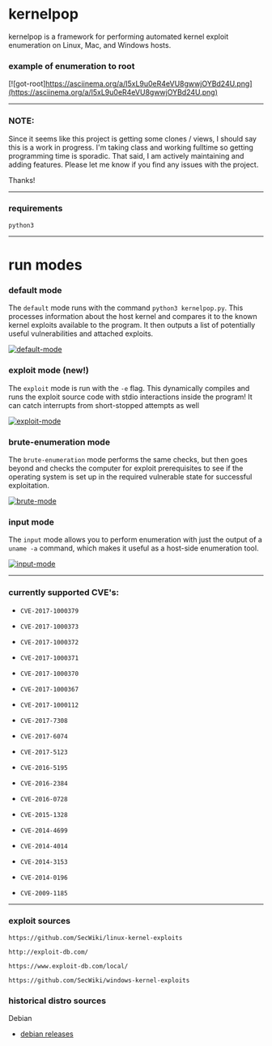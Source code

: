 # kernelpop

kernelpop is a framework for performing automated kernel exploit enumeration on Linux, Mac, and Windows hosts.

### example of enumeration to root

[![got-root]https://asciinema.org/a/I5xL9u0eR4eVU8gwwjOYBd24U.png](https://asciinema.org/a/I5xL9u0eR4eVU8gwwjOYBd24U.png)

---

### NOTE:

Since it seems like this project is getting some clones / views, I should say this is a work in progress. I'm taking 
class and working fulltime so getting programming time is sporadic. That said, I am actively maintaining and adding
features. Please let me know if you find any issues with the project.

Thanks!

---

### requirements

`python3`

---

# run modes

### default mode

The `default` mode runs with the command `python3 kernelpop.py`. This processes information about the
host kernel and compares it to the known kernel exploits available to the program. It then outputs a list of
potentially useful vulnerabilities and attached exploits.

[![default-mode](https://asciinema.org/a/JIi7d52Le8YoBPpw06jeoHvSJ.png "default asciinema")](https://asciinema.org/a/JIi7d52Le8YoBPpw06jeoHvSJ)


### exploit mode (new!)

The `exploit` mode is run with the `-e` flag. This dynamically compiles and runs the exploit source code with stdio
interactions inside the program! It can catch interrupts from short-stopped attempts as well

[![exploit-mode](https://asciinema.org/a/a8z5dCqOmemSPznuZPDxp7aAW.png)](https://asciinema.org/a/a8z5dCqOmemSPznuZPDxp7aAW)

### brute-enumeration mode

The `brute-enumeration` mode performs the same checks, but then
goes beyond and checks the computer for exploit prerequisites to see if the operating system is set up in the
required vulnerable state for successful exploitation. 

[![brute-mode](https://asciinema.org/a/7X4fKZN9R2pJKUrqmFZsK33fd.png "brute asciinema")](https://asciinema.org/a/7X4fKZN9R2pJKUrqmFZsK33fd)

### input mode

The `input` mode allows you to perform enumeration with just the output of a `uname -a` command, 
which makes it useful as a host-side enumeration tool.

[![input-mode](https://asciinema.org/a/8gBOYZi5vVcHJmxKqRdyLizy2.png "input asciinema")](https://asciinema.org/a/8gBOYZi5vVcHJmxKqRdyLizy2)

---

### currently supported CVE's:

* `CVE-2017-1000379`

* `CVE-2017-1000373`

* `CVE-2017-1000372`

* `CVE-2017-1000371`

* `CVE-2017-1000370`

* `CVE-2017-1000367`

* `CVE-2017-1000112`

* `CVE-2017-7308`

* `CVE-2017-6074`

* `CVE-2017-5123`

* `CVE-2016-5195`

* `CVE-2016-2384`

* `CVE-2016-0728`

* `CVE-2015-1328`

* `CVE-2014-4699`

* `CVE-2014-4014`

* `CVE-2014-3153`

* `CVE-2014-0196`

* `CVE-2009-1185`

---

### exploit sources

`https://github.com/SecWiki/linux-kernel-exploits`

`http://exploit-db.com/`

`https://www.exploit-db.com/local/`

`https://github.com/SecWiki/windows-kernel-exploits`

### historical distro sources

Debian

* [debian releases](http://cdimage.debian.org/cdimage/archive/)

